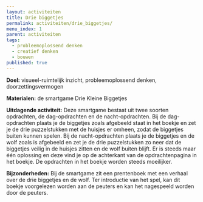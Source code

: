 ```yaml
---
layout: activiteiten
title: Drie biggetjes
permalink: activiteiten/drie_biggetjes/
menu_index: 1
parent: activiteiten
tags:
  - probleemoplossend denken
  - creatief denken
  - bouwen
published: true
---
```

**Doel:** visueel-ruimtelijk inzicht, probleemoplossend denken, doorzettingsvermogen

**Materialen:** de smartgame Drie Kleine Biggetjes

**Uitdagende activiteit:** Deze smartgame bestaat uit twee soorten opdrachten, de dag-opdrachten en de nacht-opdrachten. Bij de dag-opdrachten plaats je de biggetjes zoals afgebeeld staat in het boekje en zet je de drie puzzelstukken met de huisjes er omheen, zodat de biggetjes buiten kunnen spelen. Bij de nacht-opdrachten plaats je de biggetjes en de wolf zoals is afgebeeld en zet je de drie puzzelstukken zo neer dat de biggetjes veilig in de huisjes zitten en de wolf buiten blijft. Er is steeds maar één oplossing en deze vind je op de achterkant van de opdrachtenpagina in het boekje. De opdrachten in het boekje worden steeds moeilijker.

**Bijzonderheden:** Bij de smartgame zit een prentenboek met een verhaal over de drie biggetjes en de wolf. Ter introductie van het spel, kan dit boekje voorgelezen worden aan de peuters en kan het nagespeeld worden door de peuters.